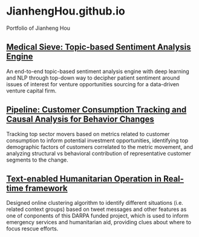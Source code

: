 # JianhengHou.github.io
Portfolio of Jianheng Hou

## [Medical Sieve: Topic-based Sentiment Analysis Engine](https://jianhenghou.github.io/Medical-Sieve/)
An end-to-end topic-based sentiment analysis engine with deep learning and NLP through top-down way to decipher patient sentiment around issues of interest for venture opportunities sourcing for a data-driven venture capital firm.

## [Pipeline: Customer Consumption Tracking and Causal Analysis for Behavior Changes](https://jianhenghou.github.io/consumption-tracking-and-causal-analysis/)
Tracking top sector movers based on metrics related to customer consumption to inform potential investment opportunities, identifying top demographic factors of customers correlated to the metric movement, and analyzing structural vs behavioral contribution of representative customer segments to the change. 

## [Text-enabled Humanitarian Operation in Real-time framework](https://researchoutreach.org/articles/crisis-management-artificial-intelligence-save-lives/)
Designed online clustering algorithm to identify different situations (i.e. related context groups) based on tweet messages and other features as one of conponents of this DARPA funded project, which is used to inform emergency services and humanitarian aid, providing clues about where to focus rescue efforts.
